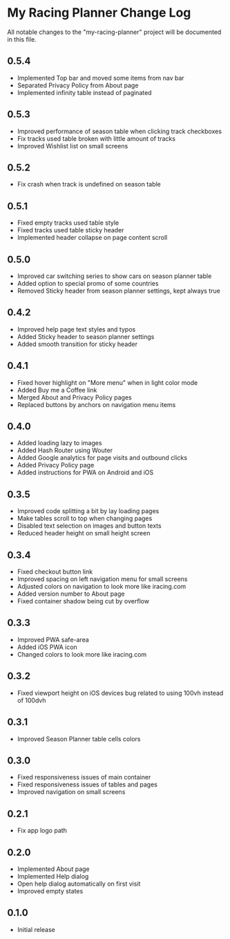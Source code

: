 # My Racing Planner Change Log

All notable changes to the "my-racing-planner" project will be documented in this file.

## 0.5.4

- Implemented Top bar and moved some items from nav bar
- Separated Privacy Policy from About page
- Implemented infinity table instead of paginated

## 0.5.3

- Improved performance of season table when clicking track checkboxes
- Fix tracks used table broken with little amount of tracks
- Improved Wishlist list on small screens

## 0.5.2

- Fix crash when track is undefined on season table

## 0.5.1

- Fixed empty tracks used table style
- Fixed tracks used table sticky header
- Implemented header collapse on page content scroll

## 0.5.0

- Improved car switching series to show cars on season planner table
- Added option to special promo of some countries
- Removed Sticky header from season planner settings, kept always true

## 0.4.2

- Improved help page text styles and typos
- Added Sticky header to season planner settings
- Added smooth transition for sticky header

## 0.4.1

- Fixed hover highlight on "More menu" when in light color mode
- Added Buy me a Coffee link
- Merged About and Privacy Policy pages
- Replaced buttons by anchors on navigation menu items

## 0.4.0

- Added loading lazy to images
- Added Hash Router using Wouter
- Added Google analytics for page visits and outbound clicks
- Added Privacy Policy page
- Added instructions for PWA on Android and iOS

## 0.3.5

- Improved code splitting a bit by lay loading pages
- Make tables scroll to top when changing pages
- Disabled text selection on images and button texts
- Reduced header height on small height screen

## 0.3.4

- Fixed checkout button link
- Improved spacing on left navigation menu for small screens
- Adjusted colors on navigation to look more like iracing.com
- Added version number to About page
- Fixed container shadow being cut by overflow

## 0.3.3

- Improved PWA safe-area
- Added iOS PWA icon
- Changed colors to look more like iracing.com

## 0.3.2

- Fixed viewport height on iOS devices bug related to using 100vh instead of 100dvh

## 0.3.1

- Improved Season Planner table cells colors

## 0.3.0

- Fixed responsiveness issues of main container
- Fixed responsiveness issues of tables and pages
- Improved navigation on small screens

## 0.2.1

- Fix app logo path

## 0.2.0

- Implemented About page
- Implemented Help dialog
- Open help dialog automatically on first visit
- Improved empty states

## 0.1.0

- Initial release
